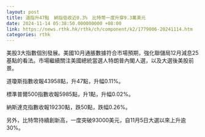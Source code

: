 ```yaml
---
layout: post
title: 道指升47點　納指低收近0.3%　比特幣一度升穿9.3萬美元
date: 2024-11-14 05:38:50.000000000 +08:00
link: https://news.rthk.hk/rthk/ch/component/k2/1779006-20241114.htm
categories: rthk
---
```


美股3大指數個別發展。美國10月通脹數據符合市場預期，強化聯儲局12月減息25基點的看法。市場繼續關注美國總統當選人特朗普內閣人選，以及大選後美股前景。

道瓊斯指數收報43958點，升47點，升幅0.11%。

標準普爾500指數收報5985點，升1點，升幅0.02%。

納斯達克指數收報19230點，跌50點，跌幅0.26%。

另外，比特幣持續創新高，一度突破93000美元，自11月5日大選以來上升逾30%。

